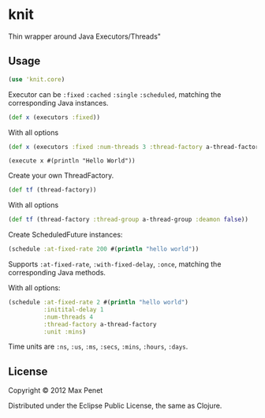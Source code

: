 # knit

Thin wrapper around Java Executors/Threads"

## Usage

```Clojure
(use 'knit.core)
```

Executor can be `:fixed` `:cached` `:single` `:scheduled`, matching the
corresponding Java instances.

```Clojure
(def x (executors :fixed))
```
With all options
```clojure
(def x (executors :fixed :num-threads 3 :thread-factory a-thread-factory))
```

```Submit a task to executor
(execute x #(println "Hello World"))
```

Create your own ThreadFactory.

```clojure
(def tf (thread-factory))
```
With all options
```clojure
(def tf (thread-factory :thread-group a-thread-group :deamon false))
```

Create ScheduledFuture instances:

```clojure
(schedule :at-fixed-rate 200 #(println "hello world"))

```
Supports `:at-fixed-rate`, `:with-fixed-delay`, `:once`, matching the
corresponding Java methods.

With all options:
```clojure
(schedule :at-fixed-rate 2 #(println "hello world")
          :initital-delay 1
          :num-threads 4
          :thread-factory a-thread-factory
          :unit :mins)
```

Time units are `:ns`, `:us`, `:ms`, `:secs`, `:mins`, `:hours`, `:days`.


## License

Copyright © 2012 Max Penet

Distributed under the Eclipse Public License, the same as Clojure.
